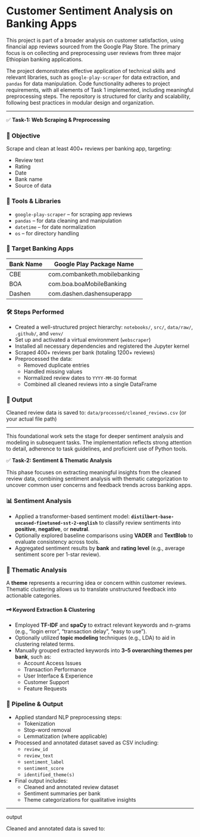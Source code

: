 # Customer Sentiment Analysis on Banking Apps

This project is part of a broader analysis on customer satisfaction, using financial app reviews sourced from the Google Play Store. The primary focus is on collecting and preprocessing user reviews from three major Ethiopian banking applications.

The project demonstrates effective application of technical skills and relevant libraries, such as `google-play-scraper` for data extraction, and `pandas` for data manipulation. Code functionality adheres to project requirements, with all elements of Task 1 implemented, including meaningful preprocessing steps. The repository is structured for clarity and scalability, following best practices in modular design and organization.

---

✅ **Task-1: Web Scraping & Preprocessing**

### 📌 Objective  
Scrape and clean at least 400+ reviews per banking app, targeting:

- Review text  
- Rating  
- Date  
- Bank name  
- Source of data  

### 🧰 Tools & Libraries  
- `google-play-scraper` – for scraping app reviews  
- `pandas` – for data cleaning and manipulation  
- `datetime` – for date normalization  
- `os` – for directory handling  

### 🏦 Target Banking Apps  

| Bank Name | Google Play Package Name |
|-----------|---------------------------|
| CBE       | com.combanketh.mobilebanking |
| BOA       | com.boa.boaMobileBanking     |
| Dashen    | com.dashen.dashensuperapp    |

### 🛠️ Steps Performed  
- Created a well-structured project hierarchy: `notebooks/`, `src/`, `data/raw/`, `.github/`, and `venv/`  
- Set up and activated a virtual environment (`webscraper`)  
- Installed all necessary dependencies and registered the Jupyter kernel  
- Scraped 400+ reviews per bank (totaling 1200+ reviews)  
- Preprocessed the data:
  - Removed duplicate entries  
  - Handled missing values  
  - Normalized review dates to `YYYY-MM-DD` format  
  - Combined all cleaned reviews into a single DataFrame  

### 📂 Output  
Cleaned review data is saved to: `data/processed/cleaned_reviews.csv` (or your actual file path)

---

This foundational work sets the stage for deeper sentiment analysis and modeling in subsequent tasks. The implementation reflects strong attention to detail, adherence to task guidelines, and proficient use of Python tools.

✅ **Task-2: Sentiment & Thematic Analysis**

This phase focuses on extracting meaningful insights from the cleaned review data, combining sentiment analysis with thematic categorization to uncover common user concerns and feedback trends across banking apps.

### 📊 Sentiment Analysis

- Applied a transformer-based sentiment model: **`distilbert-base-uncased-finetuned-sst-2-english`** to classify review sentiments into **positive**, **negative**, or **neutral**.
- Optionally explored baseline comparisons using **VADER** and **TextBlob** to evaluate consistency across tools.
- Aggregated sentiment results by **bank** and **rating level** (e.g., average sentiment score per 1-star review).

### 🧠 Thematic Analysis

A **theme** represents a recurring idea or concern within customer reviews. Thematic clustering allows us to translate unstructured feedback into actionable categories.

#### 🗝️ Keyword Extraction & Clustering

- Employed **TF-IDF** and **spaCy** to extract relevant keywords and n-grams (e.g., “login error”, “transaction delay”, “easy to use”).
- Optionally utilized **topic modeling** techniques (e.g., LDA) to aid in clustering related terms.
- Manually grouped extracted keywords into **3–5 overarching themes per bank**, such as:
  - Account Access Issues
  - Transaction Performance
  - User Interface & Experience
  - Customer Support
  - Feature Requests

### 🔄 Pipeline & Output

- Applied standard NLP preprocessing steps:
  - Tokenization
  - Stop-word removal
  - Lemmatization (where applicable)
- Processed and annotated dataset saved as CSV including:
  - `review_id`
  - `review_text`
  - `sentiment_label`
  - `sentiment_score`
  - `identified_theme(s)`
- Final output includes:
  - Cleaned and annotated review dataset
  - Sentiment summaries per bank
  - Theme categorizations for qualitative insights

---

output

Cleaned and annotated data is saved to:
